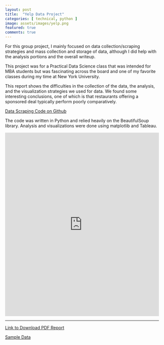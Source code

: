 ```yaml
---
layout: post
title:  "Yelp Data Project"
categories: [ technical, python ]
image: assets/images/yelp.png
featured: true
comments: true
---
```


For this group project, I mainly focused on data collection/scraping strategies and mass collection and storage of data, although I did help with the analysis portions and the overall writeup.

This project was for a Practical Data Science class that was intended for MBA students but was fascinating across the board and one of my favorite classes during my time at New York University.

This report shows the difficulties in the collection of the data, the analysis, and the visualization strategies we used for data. We found some interesting conclusions, one of which is that restaurants offering a sponsored deal typically perform poorly comparatively.

[Data Scraping Code on Github](https://github.com/LJamesHu/Yelp-Data-Scraper)

The code was written in Python and relied heavily on the BeautifulSoup library. Analysis and visualizations were done using matplotlib and Tableau.

<embed src="https://drive.google.com/viewerng/
viewer?embedded=true&url={{site.baseurl}}/assets/files/YelpDataProject.pdf" style="height:600px;width:100%;">

---

[Link to Download PDF Report]({{site.baseurl}}/assets/files/YelpDataProject.pdf)

[Sample Data]({{site.baseurl}}/assets/files/yelpr_East_Village.csv)